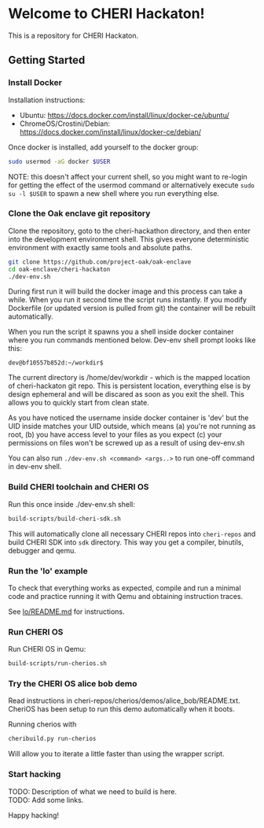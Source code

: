 # Welcome to CHERI Hackaton!
This is a repository for CHERI Hackaton.

## Getting Started
### Install Docker
Installation instructions:
* Ubuntu: https://docs.docker.com/install/linux/docker-ce/ubuntu/
* ChromeOS/Crostini/Debian: https://docs.docker.com/install/linux/docker-ce/debian/

Once docker is installed, add yourself to the docker group:

```bash
sudo usermod -aG docker $USER
```
NOTE: this doesn't affect your current shell, so you might want to re-login for getting the effect
of the usermod command or alternatively execute `sudo su -l $USER` to spawn a new shell where you
run everything else.

### Clone the Oak enclave git repository
Clone the repository, goto to the cheri-hackathon directory, and then enter into the development environment shell. This gives everyone deterministic environment with exactly same tools and absolute paths.
 
```bash
git clone https://github.com/project-oak/oak-enclave
cd oak-enclave/cheri-hackaton
./dev-env.sh
```
During first run it will build the docker image and this process can take a while.
When you run it second time the script runs instantly. If you modify Dockerfile (or updated version is pulled from git)
the container will be rebuilt automatically.

When you run the script it spawns you a shell inside docker container where you run commands mentioned below. Dev-env shell prompt looks like this:
```
dev@bf10557b852d:~/workdir$ 
```
The current directory is /home/dev/workdir - which is the mapped location of cheri-hackaton git repo. This is persistent location, everything else is by design ephemeral and will be discared as soon as you exit the shell. This allows you to quickly start from clean state.

As you have noticed the username inside docker container is 'dev' but the UID inside matches your UID outside, which means (a) you're not running as root, (b) you have access level to your files as you expect (c) your permissions on files won't be screwed up as a result of using dev-env.sh

You can also run `./dev-env.sh <command> <args..>` to run one-off command in dev-env shell.

### Build CHERI toolchain and CHERI OS
Run this once inside ./dev-env.sh shell:
```bash
build-scripts/build-cheri-sdk.sh
```

This will automatically clone all necessary CHERI repos into `cheri-repos`
and build CHERI SDK into `sdk` directory.
This way you get a compiler, binutils, debugger and qemu.

### Run the 'lo' example
To check that everything works as expected, compile and run a minimal code and practice running it
with Qemu and obtaining instruction traces.

See [lo/README.md](lo/README.md) for instructions.

### Run CHERI OS
Run CHERI OS in Qemu:
```bash
build-scripts/run-cherios.sh
```

### Try the CHERI OS alice bob demo

Read instructions in cheri-repos/cherios/demos/alice_bob/README.txt. CheriOS has been setup to run this demo automatically when it boots.

Running cherios with

```bash
cheribuild.py run-cherios
```

Will allow you to iterate a little faster than using the wrapper script.

### Start hacking
TODO: Description of what we need to build is here. \
TODO: Add some links.

Happy hacking!
